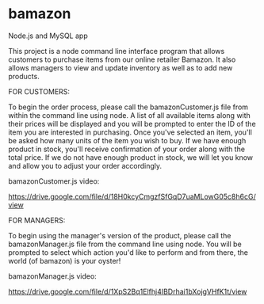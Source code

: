 # bamazon
Node.js and MySQL app


This project is a node command line interface program that allows customers to purchase items from our online retailer Bamazon. It also allows managers to view and update inventory as well as to add new products.


FOR CUSTOMERS:

To begin the order process, please call the bamazonCustomer.js file from within the command line using node.
A list of all available items along with their prices will be displayed and you will be prompted to enter the ID of the item you are interested in purchasing. Once you've selected an item, you'll be asked how many units of the item you wish to buy. If we have enough product in stock, you'll receive confirmation of your order along with the total price. If we do not have enough product in stock, we will let you know and allow you to adjust your order accordingly.

bamazonCustomer.js video:

https://drive.google.com/file/d/18H0kcyCmgzfSfGqD7uaMLowG05c8h6cG/view


FOR MANAGERS:

To begin using the manager's version of the product, please call the bamazonManager.js file from the command line using node. You will be prompted to select which action you'd like to perform and from there, the world (of bamazon) is your oyster!

bamazonManager.js video:

https://drive.google.com/file/d/1XpS2Bq1Elfhj4IBDrhai1bXojgVHfK1t/view